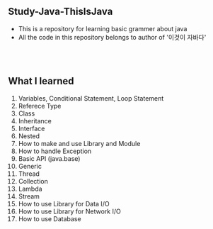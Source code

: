 ## Study-Java-ThisIsJava

- This is a repository for learning basic grammer about java
- All the code in this repository belongs to author of '이것이 자바다'

</br><br>
## What I learned
1. Variables, Conditional Statement, Loop Statement
2. Referece Type
3. Class
4. Inheritance
5. Interface
6. Nested
7. How to make and use Library and Module
8. How to handle Exception
9. Basic API (java.base)
10. Generic
11. Thread
12. Collection
13. Lambda
14. Stream
15. How to use Library for Data I/O
16. How to use Library for Network I/O
17. How to use Database 